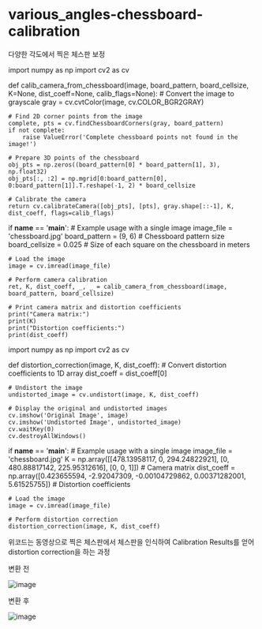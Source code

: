 # various_angles-chessboard-calibration
다양한 각도에서 찍은 체스판 보정


import numpy as np
import cv2 as cv

def calib_camera_from_chessboard(image, board_pattern, board_cellsize, K=None, dist_coeff=None, calib_flags=None):
    # Convert the image to grayscale
    gray = cv.cvtColor(image, cv.COLOR_BGR2GRAY)
    
    # Find 2D corner points from the image
    complete, pts = cv.findChessboardCorners(gray, board_pattern)
    if not complete:
        raise ValueError('Complete chessboard points not found in the image!')
    
    # Prepare 3D points of the chessboard
    obj_pts = np.zeros((board_pattern[0] * board_pattern[1], 3), np.float32)
    obj_pts[:, :2] = np.mgrid[0:board_pattern[0], 0:board_pattern[1]].T.reshape(-1, 2) * board_cellsize
    
    # Calibrate the camera
    return cv.calibrateCamera([obj_pts], [pts], gray.shape[::-1], K, dist_coeff, flags=calib_flags)

if __name__ == '__main__':
    # Example usage with a single image
    image_file = 'chessboard.jpg'
    board_pattern = (9, 6)  # Chessboard pattern size
    board_cellsize = 0.025  # Size of each square on the chessboard in meters
    
    # Load the image
    image = cv.imread(image_file)
    
    # Perform camera calibration
    ret, K, dist_coeff, _, _ = calib_camera_from_chessboard(image, board_pattern, board_cellsize)
    
    # Print camera matrix and distortion coefficients
    print("Camera matrix:")
    print(K)
    print("Distortion coefficients:")
    print(dist_coeff)










import numpy as np
import cv2 as cv

def distortion_correction(image, K, dist_coeff):
    # Convert distortion coefficients to 1D array
    dist_coeff = dist_coeff[0]

    # Undistort the image
    undistorted_image = cv.undistort(image, K, dist_coeff)
    
    # Display the original and undistorted images
    cv.imshow('Original Image', image)
    cv.imshow('Undistorted Image', undistorted_image)
    cv.waitKey(0)
    cv.destroyAllWindows()

if __name__ == '__main__':
    # Example usage with a single image
    image_file = 'chessboard.jpg'
    K = np.array([[478.13958117, 0, 294.24822921],
                  [0, 480.88817142, 225.95312616],
                  [0, 0, 1]])  # Camera matrix
    dist_coeff = np.array([0.423655594, -2.92047309, -0.00104729862, 0.00371282001, 5.61525755])  # Distortion coefficients
    
    # Load the image
    image = cv.imread(image_file)
    
    # Perform distortion correction
    distortion_correction(image, K, dist_coeff)


위코드는 동영상으로 찍은 체스판에서 체스판을 인식하여
Calibration Results를 얻어 distortion correction을 하는 과정


변환 전 

![image](https://github.com/kohjun/various_angles-chessboard-calibration/assets/82298792/32780999-3685-4426-a569-c950b9d854c8)


변환 후


![image](https://github.com/kohjun/various_angles-chessboard-calibration/assets/82298792/baba5eba-79ee-47a8-936f-319ff2b931cc)
